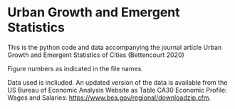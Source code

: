 # Urban Growth and Emergent Statistics
This is the python code and data accompanying the journal article Urban Growth and Emergent Statistics of Cities (Bettencourt 2020)

Figure numbers as indicated in the file names.

Data used is incliuded. An updated version of the data is available from the US Bureau of Economic Analysis Website as Table CA30 Economic Profile: Wages and Salaries: https://www.bea.gov/regional/downloadzip.cfm.
